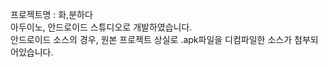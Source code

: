 프로젝트명 : 화,분하다 </br>
아두이노, 안드로이드 스튜디오로 개발하였습니다.</br>
안드로이드 소스의 경우, 원본 프로젝트 상실로 .apk파일을 디컴파일한 소스가 첨부되어있습니다.
